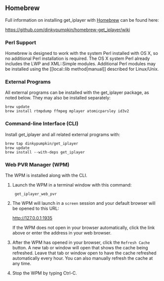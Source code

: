 ## Homebrew

Full information on installing get_iplayer with [Homebrew](http://brew.sh) can be found here:

<https://github.com/dinkypumpkin/homebrew-get_iplayer/wiki>

### Perl Support

Homebrew is designed to work with the system Perl installed with OS X, so no additional Perl installation is required.  The OS X system Perl already includes the LWP and XML::Simple modules. Additional Perl modules may be installed using the [[local::lib method|manual]] described for Linux/Unix.  

### External Programs

All external programs can be installed with the get_iplayer package, as noted below.  They may also be installed separately:

	brew update
	brew install rtmpdump ffmpeg mplayer atomicparsley id3v2

### Command-line Interface (CLI)

Install get_iplayer and all related external programs with:

	brew tap dinkypumpkin/get_iplayer
	brew update
	brew install --with-deps get_iplayer

### Web PVR Manager (WPM)

The WPM is installed along with the CLI.

1. Launch the WPM in a terminal window with this command:

    	get_iplayer_web_pvr

2. The WPM will launch in a `screen` session and your default browser will be opened to this URL:

    <http://127.0.0.1:1935>

    If the WPM does not open in your browser automatically, click the link above or enter the address in your web browser.

3. After the WPM has opened in your browser, click the `Refresh Cache` button.  A new tab or window will open that shows the cache being refreshed.  Leave that tab or window open to have the cache refreshed automatically every hour.  You can also manually refresh the cache at any time.

4. Stop the WPM by typing Ctrl-C.